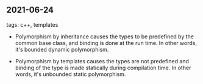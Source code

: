 ## 2021-06-24

tags: c++, templates

* Polymorphism by inheritance causes the types to be predefined by the common base class, and binding is done at the run time. In other words, it's bounded dynamic polymorphism.

* Polymorphism by templates causes the types are not predefined and binding of the type is made statically during compilation time. In other words, it's unbounded static polymorphism.